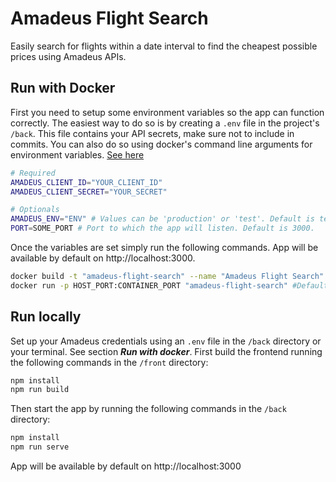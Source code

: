 # Amadeus Flight Search

Easily search for flights within a date interval to find the cheapest possible prices using Amadeus APIs.

## Run with Docker
First you need to setup some environment variables so the app can function correctly.
The easiest way to do so is by creating a `.env` file in the project's `/back`. This file contains your API secrets, make sure not to include in commits.
You can also do so using docker's command line arguments for environment variables. [See here](https://docs.docker.com/engine/reference/commandline/run/)

```bash
# Required
AMADEUS_CLIENT_ID="YOUR_CLIENT_ID"
AMADEUS_CLIENT_SECRET="YOUR_SECRET"

# Optionals
AMADEUS_ENV="ENV" # Values can be 'production' or 'test'. Default is test.
PORT=SOME_PORT # Port to which the app will listen. Default is 3000.
```

Once the variables are set simply run the following commands. App will be available by default on http://localhost:3000.

```bash
docker build -t "amadeus-flight-search" --name "Amadeus Flight Search"
docker run -p HOST_PORT:CONTAINER_PORT "amadeus-flight-search" #Default: docker run -p 3000:3000 "amadeus-flight-search"
``` 

## Run locally
Set up your Amadeus credentials using an `.env` file in the `/back` directory or your terminal. See section ***Run with docker***.
First build the frontend running the following commands in the `/front` directory:
```bash
npm install
npm run build
```
Then start the app by running the following commands in the `/back` directory:

```bash
npm install
npm run serve
``` 

App will be available by default on http://localhost:3000